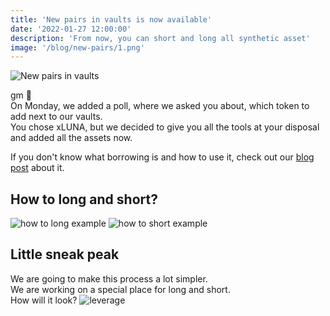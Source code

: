```yaml
---
title: 'New pairs in vaults is now available'
date: '2022-01-27 12:00:00'
description: 'From now, you can short and long all synthetic asset'
image: '/blog/new-pairs/1.png'
---
```


![New pairs in vaults](/blog/new-pairs/1.png 'horizontal')

gm 👋  
On Monday, we added a poll, where we asked you about, which token to add next to our vaults.  
You chose xLUNA, but we decided to give you all the tools at your disposal and added all the assets now.  

If you don't know what borrowing is and how to use it, check out our [blog post](https://synthetify.io/blog/long-using-borrowing) about it.


## How to long and short?

![how to long example](/blog/long/how-to-long.png 'vertical')
![how to short example](/blog/how-to-earn-2/short.png 'vertical')


## Little sneak peak

We are going to make this process a lot simpler.  
We are working on a special place for long and short.  
How will it look?
![leverage](/blog/new-pairs/leverage.png 'vertical')
